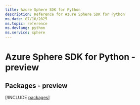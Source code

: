 ```yaml
---
title: Azure Sphere SDK for Python
description: Reference for Azure Sphere SDK for Python
ms.date: 07/10/2025
ms.topic: reference
ms.devlang: python
ms.service: sphere
---
```

# Azure Sphere SDK for Python - preview
## Packages - preview
[!INCLUDE [packages](sphere-index.md)]
